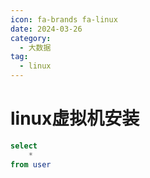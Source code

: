 ```yaml
---
icon: fa-brands fa-linux
date: 2024-03-26
category:
  - 大数据
tag:
  - linux
---
```


# linux虚拟机安装
<!--代码注释-->
<HopeIcon icon="home" color="red" />


```sql
select 
    *
from user
```